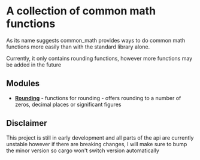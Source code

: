 # A collection of common math functions

As its name suggests common_math provides ways to do common math functions more easily 
than with the standard library alone.

Currently, it only contains rounding functions, however more functions may be added in the future

## Modules

- [**Rounding**](https://docs.rs/common_math/0.2.2/common_math/rounding/index.html) - functions for rounding - 
offers rounding to a number of zeros, decimal places or significant figures

## Disclaimer

This project is still in early development and all parts of the api are currently unstable
however if there are breaking changes, I will make sure to bump the minor version 
so cargo won't switch version automatically  
